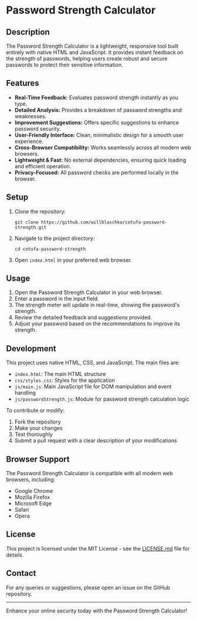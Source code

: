 # Password Strength Calculator

## Description
The Password Strength Calculator is a lightweight, responsive tool built entirely with native HTML and JavaScript. It provides instant feedback on the strength of passwords, helping users create robust and secure passwords to protect their sensitive information.

## Features
- **Real-Time Feedback:** Evaluates password strength instantly as you type.
- **Detailed Analysis:** Provides a breakdown of password strengths and weaknesses.
- **Improvement Suggestions:** Offers specific suggestions to enhance password security.
- **User-Friendly Interface:** Clean, minimalistic design for a smooth user experience.
- **Cross-Browser Compatibility:** Works seamlessly across all modern web browsers.
- **Lightweight & Fast:** No external dependencies, ensuring quick loading and efficient operation.
- **Privacy-Focused:** All password checks are performed locally in the browser.

## Setup
1. Clone the repository:
   ```
   git clone https://github.com/willblaschko/cotufa-password-strength.git
   ```
2. Navigate to the project directory:
   ```
   cd cotufa-password-strength
   ```
3. Open `index.html` in your preferred web browser.

## Usage
1. Open the Password Strength Calculator in your web browser.
2. Enter a password in the input field.
3. The strength meter will update in real-time, showing the password's strength.
4. Review the detailed feedback and suggestions provided.
5. Adjust your password based on the recommendations to improve its strength.

## Development
This project uses native HTML, CSS, and JavaScript. The main files are:

- `index.html`: The main HTML structure
- `css/styles.css`: Styles for the application
- `js/main.js`: Main JavaScript file for DOM manipulation and event handling
- `js/passwordStrength.js`: Module for password strength calculation logic

To contribute or modify:
1. Fork the repository
2. Make your changes
3. Test thoroughly
4. Submit a pull request with a clear description of your modifications

## Browser Support
The Password Strength Calculator is compatible with all modern web browsers, including:
- Google Chrome
- Mozilla Firefox
- Microsoft Edge
- Safari
- Opera

## License
This project is licensed under the MIT License - see the [LICENSE.md](LICENSE.md) file for details.

## Contact
For any queries or suggestions, please open an issue on the GitHub repository.

---

Enhance your online security today with the Password Strength Calculator!